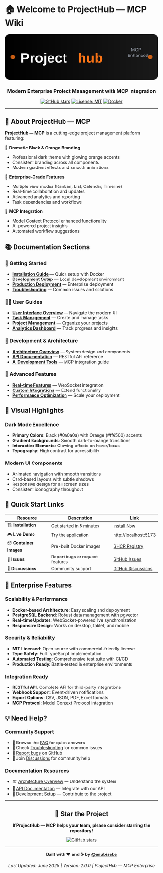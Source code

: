 # 🏠 Welcome to ProjectHub — MCP Wiki

<div align="center">

![ProjectHub-Mcp Logo](https://raw.githubusercontent.com/anubissbe/ProjectHub-Mcp/main/docs/logo.svg)

### Modern Enterprise Project Management with MCP Integration

[![GitHub stars](https://img.shields.io/github/stars/anubissbe/ProjectHub-Mcp?style=for-the-badge&color=ff6500)](https://github.com/anubissbe/ProjectHub-Mcp/stargazers)
[![License: MIT](https://img.shields.io/badge/License-MIT-ff6500?style=for-the-badge)](https://opensource.org/licenses/MIT)
[![Docker](https://img.shields.io/badge/Docker-Ready-2496ED?style=for-the-badge&logo=docker&logoColor=white)](https://www.docker.com/)

</div>

---

## 🌟 About ProjectHub — MCP

**ProjectHub — MCP** is a cutting-edge project management platform featuring:

🎨 **Dramatic Black & Orange Branding**
- Professional dark theme with glowing orange accents
- Consistent branding across all components
- Modern gradient effects and smooth animations

🚀 **Enterprise-Grade Features**
- Multiple view modes (Kanban, List, Calendar, Timeline)
- Real-time collaboration and updates
- Advanced analytics and reporting
- Task dependencies and workflows

🤖 **MCP Integration**
- Model Context Protocol enhanced functionality
- AI-powered project insights
- Automated workflow suggestions

## 📚 Documentation Sections

### 🚀 Getting Started
- [**Installation Guide**](Installation-Guide) — Quick setup with Docker
- [**Development Setup**](Development-Setup) — Local development environment
- [**Production Deployment**](Production-Deployment) — Enterprise deployment
- [**Troubleshooting**](Troubleshooting) — Common issues and solutions

### 👨‍💻 User Guides
- [**User Interface Overview**](User-Interface-Overview) — Navigate the modern UI
- [**Task Management**](Task-Management) — Create and manage tasks
- [**Project Management**](Project-Management) — Organize your projects
- [**Analytics Dashboard**](Analytics-Dashboard) — Track progress and insights

### 🔧 Development & Architecture
- [**Architecture Overview**](Architecture-Overview) — System design and components
- [**API Documentation**](API-Documentation) — RESTful API reference
- [**AI Development Tools**](AI-Development-Tools) — MCP integration guide

### 🎯 Advanced Features
- [**Real-time Features**](Real-time-Features) — WebSocket integration
- [**Custom Integrations**](Custom-Integrations) — Extend functionality
- [**Performance Optimization**](Performance-Optimization) — Scale your deployment

## 🎨 Visual Highlights

### Dark Mode Excellence
- **Primary Colors**: Black (#0a0a0a) with Orange (#ff6500) accents
- **Gradient Backgrounds**: Smooth dark-to-orange transitions
- **Interactive Elements**: Glowing effects on hover/focus
- **Typography**: High contrast for accessibility

### Modern UI Components
- Animated navigation with smooth transitions
- Card-based layouts with subtle shadows
- Responsive design for all screen sizes
- Consistent iconography throughout

## 🚀 Quick Start Links

<div align="center">

| Resource | Description | Link |
|----------|-------------|------|
| 🏗️ **Installation** | Get started in 5 minutes | [Install Now](Installation-Guide) |
| 🎮 **Live Demo** | Try the application | http://localhost:5173 |
| 📦 **Container Images** | Pre-built Docker images | [GHCR Registry](https://ghcr.io/anubissbe) |
| 🐛 **Issues** | Report bugs or request features | [GitHub Issues](https://github.com/anubissbe/ProjectHub-Mcp/issues) |
| 💬 **Discussions** | Community support | [GitHub Discussions](https://github.com/anubissbe/ProjectHub-Mcp/discussions) |

</div>

## 🏢 Enterprise Features

### Scalability & Performance
- **Docker-based Architecture**: Easy scaling and deployment
- **PostgreSQL Backend**: Robust data management with pgvector
- **Real-time Updates**: WebSocket-powered live synchronization
- **Responsive Design**: Works on desktop, tablet, and mobile

### Security & Reliability
- **MIT Licensed**: Open source with commercial-friendly license
- **Type Safety**: Full TypeScript implementation
- **Automated Testing**: Comprehensive test suite with CI/CD
- **Production Ready**: Battle-tested in enterprise environments

### Integration Ready
- **RESTful API**: Complete API for third-party integrations
- **Webhook Support**: Event-driven notifications
- **Export Options**: CSV, JSON, PDF, Excel formats
- **MCP Protocol**: Model Context Protocol integration

## 💡 Need Help?

### Community Support
- 📖 Browse the [FAQ](FAQ) for quick answers
- 🔧 Check [Troubleshooting](Troubleshooting) for common issues
- 🐛 [Report bugs](https://github.com/anubissbe/ProjectHub-Mcp/issues) on GitHub
- 💬 Join [Discussions](https://github.com/anubissbe/ProjectHub-Mcp/discussions) for community help

### Documentation Resources
- 🏗️ [Architecture Overview](Architecture-Overview) — Understand the system
- 🔌 [API Documentation](API-Documentation) — Integrate with our API
- 🚀 [Development Setup](Development-Setup) — Contribute to the project

---

<div align="center">

## 🌟 Star the Project

**If ProjectHub — MCP helps your team, please consider starring the repository!**

[![GitHub stars](https://img.shields.io/github/stars/anubissbe/ProjectHub-Mcp?style=social)](https://github.com/anubissbe/ProjectHub-Mcp/stargazers)

---

**Built with ❤️ and ☕ by [@anubissbe](https://github.com/anubissbe)**

*Last Updated: June 2025 | Version: 2.0.0 | ProjectHub — MCP Enterprise*

</div>